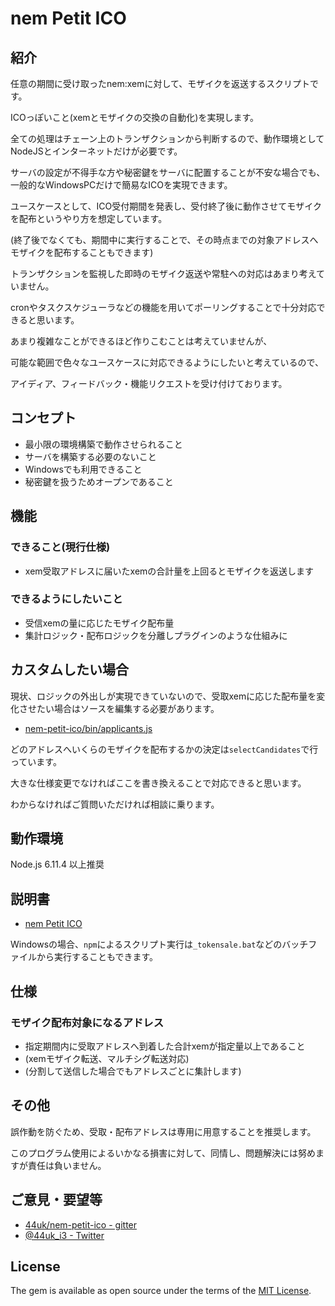 # nem Petit ICO

## 紹介

任意の期間に受け取ったnem:xemに対して、モザイクを返送するスクリプトです。

ICOっぽいこと(xemとモザイクの交換の自動化)を実現します。

全ての処理はチェーン上のトランザクションから判断するので、動作環境としてNodeJSとインターネットだけが必要です。

サーバの設定が不得手な方や秘密鍵をサーバに配置することが不安な場合でも、一般的なWindowsPCだけで簡易なICOを実現できます。

ユースケースとして、ICO受付期間を発表し、受付終了後に動作させてモザイクを配布というやり方を想定しています。

(終了後でなくても、期間中に実行することで、その時点までの対象アドレスへモザイクを配布することもできます)

トランザクションを監視した即時のモザイク返送や常駐への対応はあまり考えていません。

cronやタスクスケジューラなどの機能を用いてポーリングすることで十分対応できると思います。

あまり複雑なことができるほど作りこむことは考えていませんが、

可能な範囲で色々なユースケースに対応できるようにしたいと考えているので、

アイディア、フィードバック・機能リクエストを受け付けております。

## コンセプト

* 最小限の環境構築で動作させられること
* サーバを構築する必要のないこと
* Windowsでも利用できること
* 秘密鍵を扱うためオープンであること

## 機能

### できること(現行仕様)

* xem受取アドレスに届いたxemの合計量を上回るとモザイクを返送します

### できるようにしたいこと

* 受信xemの量に応じたモザイク配布量
* 集計ロジック・配布ロジックを分離しプラグインのような仕組みに

## カスタムしたい場合

現状、ロジックの外出しが実現できていないので、受取xemに応じた配布量を変化させたい場合はソースを編集する必要があります。

* [nem-petit-ico/bin/applicants.js](https://github.com/44uk/nem-petit-ico/blob/master/bin/applicants.js#L34)

どのアドレスへいくらのモザイクを配布するかの決定は`selectCandidates`で行っています。

大きな仕様変更でなければここを書き換えることで対応できると思います。

わからなければご質問いただければ相談に乗ります。

## 動作環境

Node.js 6.11.4 以上推奨

## 説明書

* [nem Petit ICO](https://44uk.github.io/nem-petit-ico/)

Windowsの場合、`npm`によるスクリプト実行は`_tokensale.bat`などのバッチファイルから実行することもできます。

## 仕様

### モザイク配布対象になるアドレス

* 指定期間内に受取アドレスへ到着した合計xemが指定量以上であること
* (xemモザイク転送、マルチシグ転送対応)
* (分割して送信した場合でもアドレスごとに集計します)

## その他

誤作動を防ぐため、受取・配布アドレスは専用に用意することを推奨します。

このプログラム使用によるいかなる損害に対して、同情し、問題解決には努めますが責任は負いません。

## ご意見・要望等

* [44uk/nem-petit-ico - gitter](https://gitter.im/44uk/nem-petit-ico)
* [@44uk_i3 - Twitter](https://twitter.com/44uk_i3)

## License

The gem is available as open source under the terms of the [MIT License](https://github.com/44uk/nem-petit-ico/blob/master/LICENSE).
